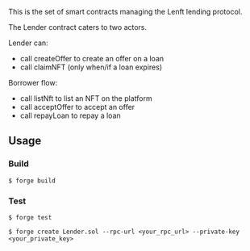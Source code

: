 This is the set of smart contracts managing the Lenft lending protocol.

The Lender contract caters to two actors.

Lender can:
  * call createOffer to create an offer on a loan
  * call claimNFT (only when/if a loan expires)

Borrower flow:
  * call listNft to list an NFT on the platform
  * call acceptOffer to accept an offer
  * call repayLoan to repay a loan


## Usage

### Build

```shell
$ forge build
```

### Test

```shell
$ forge test
```

```shell
$ forge create Lender.sol --rpc-url <your_rpc_url> --private-key <your_private_key>
```
